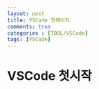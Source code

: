 ```yaml
---
layout: post
title: VSCode 첫페이지 
comments: true
categories : [TOOL/VSCode]
tags: [VSCode] 
---
```


# VSCode 첫시작